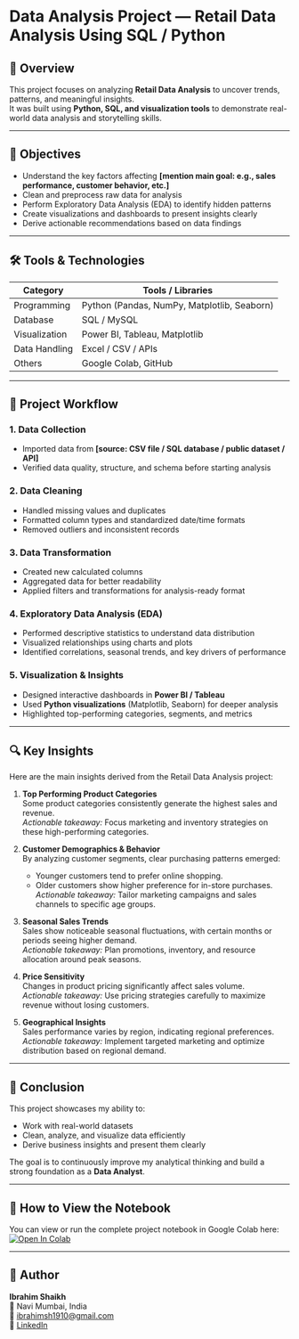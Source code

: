 #  Data Analysis Project — Retail Data Analysis Using SQL / Python

## 📘 Overview
This project focuses on analyzing **Retail Data Analysis** to uncover trends, patterns, and meaningful insights.  
It was built using **Python, SQL, and visualization tools** to demonstrate real-world data analysis and storytelling skills.

---

## 🧠 Objectives
- Understand the key factors affecting **[mention main goal: e.g., sales performance, customer behavior, etc.]**  
- Clean and preprocess raw data for analysis  
- Perform Exploratory Data Analysis (EDA) to identify hidden patterns  
- Create visualizations and dashboards to present insights clearly  
- Derive actionable recommendations based on data findings  

---

## 🛠️ Tools & Technologies
| Category | Tools / Libraries |
|-----------|-------------------|
| Programming | Python (Pandas, NumPy, Matplotlib, Seaborn) |
| Database | SQL / MySQL |
| Visualization | Power BI, Tableau, Matplotlib |
| Data Handling | Excel / CSV / APIs |
| Others | Google Colab, GitHub |

---

## 🧩 Project Workflow

### 1. Data Collection
- Imported data from **[source: CSV file / SQL database / public dataset / API]**  
- Verified data quality, structure, and schema before starting analysis  

### 2. Data Cleaning
- Handled missing values and duplicates  
- Formatted column types and standardized date/time formats  
- Removed outliers and inconsistent records  

### 3. Data Transformation
- Created new calculated columns  
- Aggregated data for better readability  
- Applied filters and transformations for analysis-ready format  

### 4. Exploratory Data Analysis (EDA)
- Performed descriptive statistics to understand data distribution  
- Visualized relationships using charts and plots  
- Identified correlations, seasonal trends, and key drivers of performance  

### 5. Visualization & Insights
- Designed interactive dashboards in **Power BI / Tableau**  
- Used **Python visualizations** (Matplotlib, Seaborn) for deeper analysis  
- Highlighted top-performing categories, segments, and metrics  

---

## 🔍 Key Insights

Here are the main insights derived from the Retail Data Analysis project:

1. **Top Performing Product Categories**  
   Some product categories consistently generate the highest sales and revenue.  
   *Actionable takeaway:* Focus marketing and inventory strategies on these high-performing categories.

2. **Customer Demographics & Behavior**  
   By analyzing customer segments, clear purchasing patterns emerged:  
   - Younger customers tend to prefer online shopping.  
   - Older customers show higher preference for in-store purchases.  
   *Actionable takeaway:* Tailor marketing campaigns and sales channels to specific age groups.

3. **Seasonal Sales Trends**  
   Sales show noticeable seasonal fluctuations, with certain months or periods seeing higher demand.  
   *Actionable takeaway:* Plan promotions, inventory, and resource allocation around peak seasons.

4. **Price Sensitivity**  
   Changes in product pricing significantly affect sales volume.  
   *Actionable takeaway:* Use pricing strategies carefully to maximize revenue without losing customers.

5. **Geographical Insights**  
   Sales performance varies by region, indicating regional preferences.  
   *Actionable takeaway:* Implement targeted marketing and optimize distribution based on regional demand.


---

## 🚀 Conclusion
This project showcases my ability to:
- Work with real-world datasets  
- Clean, analyze, and visualize data efficiently  
- Derive business insights and present them clearly  

The goal is to continuously improve my analytical thinking and build a strong foundation as a **Data Analyst**.

---

## 📂 How to View the Notebook
You can view or run the complete project notebook in Google Colab here:  
[![Open In Colab](https://colab.research.google.com/assets/colab-badge.svg)](https://colab.research.google.com/drive/1Xyn5Wo3VGZzovSGIQA6MdYXBJK_5tJOb?usp=sharing)

---

## 👤 Author
**Ibrahim Shaikh**  
📍 Navi Mumbai, India  
📧 [ibrahimsh1910@gmail.com](mailto:ibrahimsh1910@gmail.com)  
🔗 [LinkedIn](https://www.linkedin.com/in/ibrahim-ux)  
